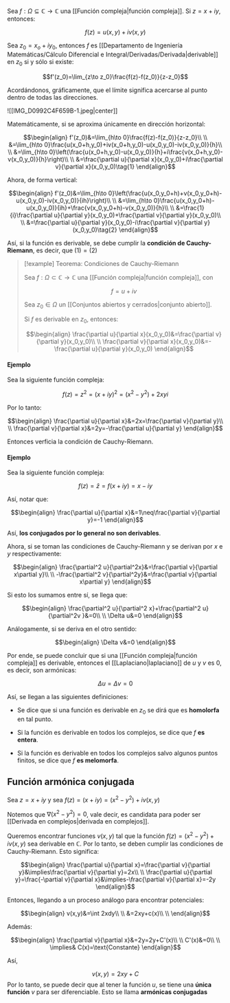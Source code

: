 
Sea $f:\Omega\subseteq\mathbb{C}\to\mathbb{C}$ una [[Función compleja|función compleja]]. Si $z=x+iy$, entonces: 

$$f(z)=u(x,y)+iv(x,y)$$

Sea $z_0=x_o+iy_0$, entonces $f$ es [[Departamento de Ingeniería Matemáticas/Cálculo Diferencial e Integral/Derivadas/Derivada|derivable]] en $z_0$ si y sólo si existe: 

$$f'(z_0)=\lim_{z\to z_0}\frac{f(z)-f(z_0)}{z-z_0}$$

Acordándonos, gráficamente, que el límite significa acercarse al punto dentro de todas las direcciones. 

![[IMG_D0992C4F659B-1.jpeg|center]]

Matemáticamente, si se aproxima únicamente en dirección horizontal: 

$$\begin{align}
f'(z_0)&=\lim_{h\to 0}\frac{f(z)-f(z_0)}{z-z_0}\\  \\
&=\lim_{h\to 0}\frac{u(x_0+h,y_0)+iv(x_0+h,y_0)-u(x_0,y_0)-iv(x_0,y_0)}{h}\\  \\
&=\lim_{h\to 0}\left(\frac{u(x_0+h,y_0)-u(x_0,y_0)}{h}+i\frac{v(x_0+h,y_0)-v(x_0,y_0)}{h}\right)\\  \\
&=\frac{\partial u}{\partial x}(x_0,y_0)+i\frac{\partial v}{\partial x}(x_0,y_0)\tag{1}
\end{align}$$

Ahora, de forma vertical: 

$$\begin{align}
f'(z_0)&=\lim_{h\to 0}\left(\frac{u(x_0,y_0+h)+v(x_0,y_0+h)-u(x_0,y_0)-iv(x_0,y_0)}{ih}\right)\\  \\
&=\lim_{h\to 0}\frac{u(x_0,y_0+h)-u(x_0,y_0)}{ih}+\frac{v(x_0,y_0+h)-v(x_0,y_0)}{h}\\  \\
&=\frac{1}{i}\frac{\partial u}{\partial y}(x_0,y_0)+\frac{\partial v}{\partial y}(x_0,y_0)\\  \\
&=\frac{\partial u}{\partial y}(x_0,y_0)-i\frac{\partial v}{\partial y}(x_0,y_0)\tag{2}
\end{align}$$

Así, si la función es derivable, se debe cumplir la **condición de Cauchy-Riemann**, es decir, que $(1)=(2)$

>[!example] Teorema: Condiciones de Cauchy-Riemann
>
>Sea $f:\Omega\subset\mathbb{C}\to\mathbb{C}$ una [[Función compleja|función compleja]], con
>
>$$f=u+iv$$
>
>Sea $z_0\in\Omega$ un [[Conjuntos abiertos y cerrados|conjunto abierto]]. 
>
>Si $f$ es derivable en $z_0$, entonces: 
>
>$$\begin{align} 
\frac{\partial u}{\partial x}(x_0,y_0)&=\frac{\partial v}{\partial y}(x_0,y_0)\\  \\
\frac{\partial v}{\partial x}(x_0,y_0)&=-\frac{\partial u}{\partial y}(x_0,y_0)
\end{align}$$

#### Ejemplo 

Sea la siguiente función compleja: 

$$f(z)=z^2=(x+iy)^2=(x^2-y^2)+2xyi$$

Por lo tanto: 

$$\begin{align}
\frac{\partial u}{\partial x}&=2x=\frac{\partial v}{\partial y}\\  \\
\frac{\partial v}{\partial x}&=2y=-\frac{\partial u}{\partial y}
\end{align}$$

Entonces verficia la condición de Cauchy-Riemann. 

#### Ejemplo 

Sea la siguiente función compleja: 

$$f(z)=\bar{z}=f(x+iy)=x-iy$$

Así, notar que: 

$$\begin{align}
\frac{\partial u}{\partial x}&=1\neq\frac{\partial v}{\partial y}=-1
\end{align}$$

Así, **los conjugados por lo general no son derivables**. 



Ahora, si se toman las condiciones de Cauchy-Riemann y se derivan por $x$ e $y$ respectivamente: 

$$\begin{align}
\frac{\partial^2 u}{\partial^2x}&=\frac{\partial v}{\partial x\partial y}\\  \\
-\frac{\partial^2 v}{\partial^2y}&=\frac{\partial v}{\partial x\partial y}
\end{align}$$

Si esto los sumamos entre sí, se llega que: 

$$\begin{align}
\frac{\partial^2 u}{\partial^2 x}+\frac{\partial^2 u}{\partial^2v }&=0\\  \\
\Delta u&=0
\end{align}$$

Análogamente, si se deriva en el otro sentido: 

$$\begin{align}
\Delta v&=0
\end{align}$$

Por ende, se puede concluir que si una [[Función compleja|función compleja]] es derivable, entonces el [[Laplaciano|laplaciano]] de $u$ y $v$ es $0$, es decir, son armónicas: 

$$\Delta u=\Delta v=0$$

Así, se llegan a las siguientes definiciones: 

- Se dice que si una función es derivable en $z_0$ se dirá que es **homolorfa** en tal punto. 

- Si la función es derivable en todos los complejos, se dice que $f$ **es entera**. 

- Si la función es derivable en todos los complejos salvo algunos puntos finitos, se dice que $f$ **es melomorfa**. 



## Función armónica conjugada 

Sea $z=x+iy$ y sea $f(z)=(x+iy)=(x^2-y^2)+iv(x,y)$

Notemos que $\nabla(x^2-y^2)=0$, vale decir, es candidata para poder ser [[Derivada en complejos|derivada en complejos]]. 

Queremos encontrar funciones $v(x,y)$ tal que la función $f(z)=(x^2-y^2)+iv(x,y)$ sea derivable en $\mathbb{C}$. Por lo tanto, se deben cumplir las condiciones de Cauchy-Riemann. Esto significa: 

$$\begin{align}
\frac{\partial u}{\partial x}=\frac{\partial v}{\partial y}&\implies\frac{\partial v}{\partial y}=2x\\  \\
\frac{\partial u}{\partial y}=\frac{-\partial v}{\partial x}&\implies-\frac{\partial v}{\partial x}=-2y
\end{align}$$

Entonces, llegando a un proceso análogo para encontrar potenciales: 

$$\begin{align}
v(x,y)&=\int 2xdy\\  \\
&=2xy+c(x)\\  \\
\end{align}$$

Además: 

$$\begin{align}
\frac{\partial v}{\partial x}&=2y=2y+C'(x)\\  \\
C'(x)&=0\\  \\
\implies& C(x)=\text{Constante}
\end{align}$$

Así, 

$$v(x,y)=2xy+C$$ 
Por lo tanto, se puede decir que al tener la función $u$, se tiene una **única función** $v$ para ser diferenciable. Esto se llama **armónicas conjugadas** 